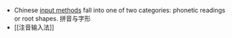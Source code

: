 * Chinese [input methods](https://en.wikipedia.org/wiki/Input_method) fall into one of two categories: phonetic readings or root shapes. 拼音与字形
* [[注音输入法]]
